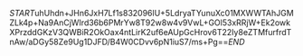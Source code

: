 $START$uhUhdn+JHn6JxH7Lf1s832096lU+5LdryaTYunuXc01MXWWTAhJGMZLk4p+Na9AnCjWIrd36b6PMrYw8T92w8w4v9VwL+GOl53xRRjW+Ek2owkXPrzddGKzV3QWBiR2OkOax4ntLirK2uf6eAUpGcHrov6T22Iy8eZTMfurfrdTnAw/aDGy58Ze9Ug1DJFD/B4W0CDvv6pN1iuS7/ms+Pg==$END$